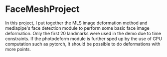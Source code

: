 # FaceMeshProject
In this project, I put together the MLS image deformation method and mediapipe's face detection module to perform some basic face image deformation.
Only the first 20 landmarks were used in the demo due to time constraints. If the photodeform module is further sped up by the use of GPU computation such as pytorch, It should be possible to do deformations with more points.
